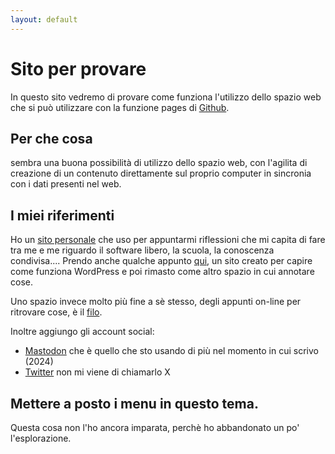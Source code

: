 ```yaml
---
layout: default
---
```


# Sito per provare

In questo sito vedremo di provare come funziona l'utilizzo dello spazio web che si può utilizzare con la funzione pages di [Github](https://pages.github.com/).


## Per che cosa
 sembra una buona possibilità di utilizzo dello spazio web, con l'agilita di creazione di un contenuto direttamente sul proprio computer in sincronia con i dati presenti nel web.

## I miei riferimenti

Ho un [sito personale](http://www.paolomauri.it) che uso per appuntarmi riflessioni che mi capita di fare tra me e me riguardo il software libero, la scuola, la conoscenza condivisa.... Prendo anche qualche appunto [qui](https://magarinsieme.wordpress.com), un sito creato per capire come funziona WordPress e poi rimasto come altro spazio in cui annotare cose.

Uno spazio invece molto più fine a sè stesso, degli appunti on-line per ritrovare cose, è il [filo](https://writefreely.maupao.nohost.me).

Inoltre aggiungo gli account social:
* [Mastodon](https://framapiaf.org/@maupao) che è quello che sto usando di più nel momento in cui scrivo (2024)
* [Twitter](https://twitter.com/mauri_paolo) non mi viene di chiamarlo X


## Mettere a posto i menu in questo tema.

Questa cosa non l'ho ancora imparata, perchè ho abbandonato un po' l'esplorazione.
